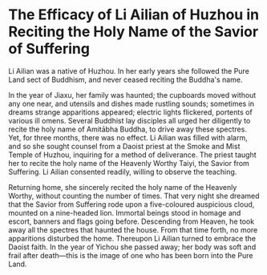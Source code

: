 # The Efficacy of Li Ailian of Huzhou in Reciting the Holy Name of the Savior of Suffering

Li Ailian was a native of Huzhou. In her early years she followed the Pure Land sect of Buddhism, and never ceased reciting the Buddha's name.

In the year of Jiaxu, her family was haunted; the cupboards moved without any one near, and utensils and dishes made rustling sounds; sometimes in dreams strange apparitions appeared; electric lights flickered, portents of various ill omens. Several Buddhist lay disciples all urged her diligently to recite the holy name of Amitābha Buddha, to drive away these spectres. Yet, for three months, there was no effect. Li Ailian was filled with alarm, and so she sought counsel from a Daoist priest at the Smoke and Mist Temple of Huzhou, inquiring for a method of deliverance. The priest taught her to recite the holy name of the Heavenly Worthy Taiyi, the Savior from Suffering. Li Ailian consented readily, willing to observe the teaching.

Returning home, she sincerely recited the holy name of the Heavenly Worthy, without counting the number of times. That very night she dreamed that the Savior from Suffering rode upon a five-coloured auspicious cloud, mounted on a nine-headed lion. Immortal beings stood in homage and escort, banners and flags going before. Descending from Heaven, he took away all the spectres that haunted the house. From that time forth, no more apparitions disturbed the home. Thereupon Li Ailian turned to embrace the Daoist faith. In the year of Yichou she passed away; her body was soft and frail after death—this is the image of one who has been born into the Pure Land.
